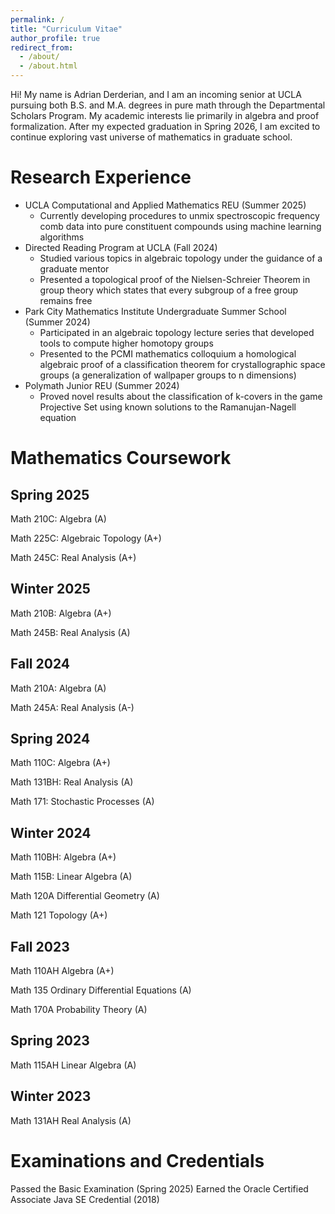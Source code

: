 ```yaml
---
permalink: /
title: "Curriculum Vitae"
author_profile: true
redirect_from: 
  - /about/
  - /about.html
---
```

Hi! My name is Adrian Derderian, and I am an incoming senior at UCLA pursuing both B.S. and M.A. degrees in pure math through the Departmental Scholars Program. My academic interests lie primarily in algebra and proof formalization. After my expected graduation in Spring 2026, I am excited to continue exploring vast universe of mathematics in graduate school.

Research Experience
=====
- UCLA Computational and Applied Mathematics REU (Summer 2025)
  - Currently developing procedures to unmix spectroscopic frequency comb data into pure constituent compounds using machine learning algorithms
- Directed Reading Program at UCLA (Fall 2024)
  - Studied various topics in algebraic topology under the guidance of a graduate mentor
  - Presented a topological proof of the Nielsen-Schreier Theorem in group theory which states that every subgroup of a free group remains free
- Park City Mathematics Institute Undergraduate Summer School (Summer 2024)
  - Participated in an algebraic topology lecture series that developed tools to compute higher homotopy groups
  - Presented to the PCMI mathematics colloquium a homological algebraic proof of a classification theorem for crystallographic space groups (a generalization of wallpaper groups to n dimensions)
- Polymath Junior REU (Summer 2024)
  - Proved novel results about the classification of k-covers in the game Projective Set using known solutions to the Ramanujan-Nagell equation


Mathematics Coursework
======

Spring 2025
-----
Math 210C: Algebra (A)

Math 225C: Algebraic Topology (A+)

Math 245C: Real Analysis (A+)

Winter 2025
-----
Math 210B: Algebra (A+)

Math 245B: Real Analysis (A)

Fall 2024
-----
Math 210A: Algebra (A)

Math 245A: Real Analysis (A-)

Spring 2024
-----
Math 110C: Algebra (A+)

Math 131BH: Real Analysis (A)

Math 171: Stochastic Processes (A)

Winter 2024
-----
Math 110BH: Algebra (A+)

Math 115B: Linear Algebra (A)

Math 120A Differential Geometry (A)

Math 121 Topology (A+)

Fall 2023
-----
Math 110AH Algebra (A+)

Math 135 Ordinary Differential Equations (A)

Math 170A Probability Theory (A)

Spring 2023
-----
Math 115AH Linear Algebra (A)

Winter 2023
-----
Math 131AH Real Analysis (A)

Examinations and Credentials
=====
Passed the Basic Examination (Spring 2025)
Earned the Oracle Certified Associate Java SE Credential (2018)
